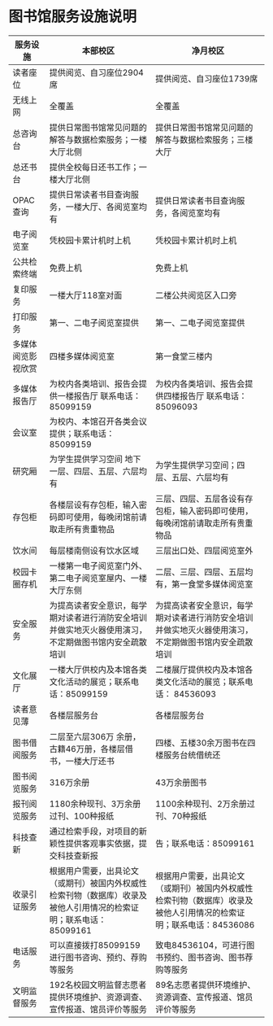 # 图书馆服务设施说明

| 服务设施           | 本部校区                                                                                                           | 净月校区                                                                                                           |
| ------------------ | ------------------------------------------------------------------------------------------------------------------ | ------------------------------------------------------------------------------------------------------------------ |
| 读者座位           | 提供阅览、自习座位2904席                                                                                           | 提供阅览、自习座位1739席                                                                                           |
| 无线上网           | 全覆盖                                                                                                             | 全覆盖                                                                                                             |
| 总咨询台           | 提供日常图书馆常见问题的解答与数据检索服务；一楼大厅北侧                                                           | 提供日常图书馆常见问题的解答与数据检索服务；三楼大厅                                                               |
| 总还书台           | 提供全校每日还书工作；一楼大厅北侧                                                                                 |                                                                                                                    |
| OPAC查询           | 提供日常读者书目查询服务，一楼大厅、各阅览室均有                                                                   | 提供日常读者书目查询服务，各阅览室均有                                                                             |
| 电子阅览室         | 凭校园卡累计机时上机                                                                                               | 凭校园卡累计机时上机                                                                                               |
| 公共检索终端       | 免费上机                                                                                                           | 免费上机                                                                                                           |
| 复印服务           | 一楼大厅118室对面                                                                                                  | 二楼公共阅览区入口旁                                                                                               |
| 打印服务           | 第一、二电子阅览室提供                                                                                             | 第一、二电子阅览室提供                                                                                             |
| 多媒体阅览影视欣赏 | 四楼多媒体阅览室                                                                                                   | 第一食堂三楼内                                                                                                     |
| 多媒体报告厅       | 为校内各类培训、报告会提供一楼报告厅 联系电话： 85099159                                                           | 为校内各类培训、报告会提供四楼报告厅 联系电话： 85096093                                                           |
| 会议室             | 为校内、本馆召开各类会议提供；联系电话：85099159                                                                   |                                                                                                                    |
| 研究厢             | 为学生提供学习空间 地下一层、四层、五层、六层均有                                                                  | 为学生提供学习空间；四层、五层、六层均有                                                                           |
| 存包柜             | 各楼层设有存包柜，输入密码即可使用，每晚闭馆前请取走所有贵重物品                                                   | 三层、四层、五层各设有存包柜，输入密码即可使用，每晚闭馆前请取走所有贵重物品                                       |
| 饮水间             | 每层楼南侧设有饮水区域                                                                                             | 三层出口处、四层阅览室外                                                                                           |
| 校园卡圈存机       | 一楼第一电子阅览室门外、第二电子阅览室屋内、一楼大厅东侧                                                           | 二层、三层、四层、五层均有，第一食堂多媒体阅览室                                                                   |
| 安全服务           | 为提高读者安全意识，每学期对读者进行消防安全培训并做实地灭火器使用演习，不定期做图书馆内安全疏散培训               | 为提高读者安全意识，每学期对读者进行消防安全培训并做实地灭火器使用演习，不定期做图书馆内安全疏散培训               |
| 文化展厅           | 一楼大厅供校内及本馆各类文化活动的展览；联系电话：85099159                                                         | 二楼展厅提供校内及本馆各类文化活动的展览；联系电话： 84536093                                                      |
| 读者意见薄         | 各楼层服务台                                                                                                       | 各楼层服务台                                                                                                       |
| 图书借阅服务       | 二层至六层306万 余册，古籍46万册，各楼层借书，一楼大厅还书                                                         | 四楼、五楼30余万图书在四楼服务台统借统还                                                                           |
| 图书阅览服务       | 316万余册                                                                                                          | 43万余册图书                                                                                                       |
| 报刊阅览服务       | 1180余种现刊、3万余册过刊、100种报纸                                                                               | 1100余种现刊、2万余册过刊、70种报纸                                                                                |
| 科技查新           | 通过检索手段，对项目的新颖性提供客观事实依据，提交科技查新报                                                       | 告；联系电话：85099161                                                                                             | 通过检索手段，对项目的新颖性提供客观事实依据，提交科技查新报告；联系电话：84536086 |
| 收录引证服务       | 根据用户需要，出具论文（或期刊）被国内外权威性检索刊物（数据库）收录及被他人引用情况的检索证明；联系电话：85099161 | 根据用户需要，出具论文（或期刊）被国内外权威性检索刊物（数据库）收录及被他人引用情况的检索证明；联系电话：84536086 |
| 电话服务           | 可以直接拨打85099159进行图书咨询、预约、荐购等服务                                                                 | 致电84536104，可进行图书预约、图书咨询、图书荐购等服务                                                             |
| 文明监督服务       | 192名校园文明监督志愿者提供环境维护、资源调查、宣传报道、馆员评价等服务                                            | 89名志愿者提供环境维护、资源调查、宣传报道、馆员评价等服务                                                         |